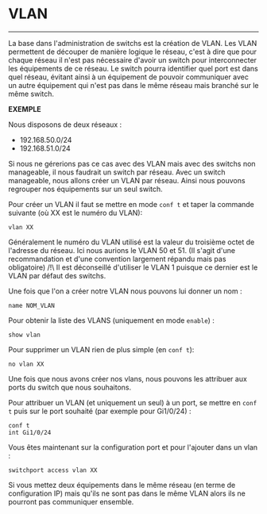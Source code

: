 # VLAN

---

La base dans l'administration de switchs est la création de VLAN. Les VLAN permettent de découper de manière logique le réseau, c'est à dire que pour chaque réseau il n'est pas nécessaire d'avoir un switch pour interconnecter les équipements de ce réseau. 
Le switch pourra identifier quel port est dans quel réseau, évitant ainsi à un équipement de pouvoir communiquer avec un autre équipement qui n'est pas dans le même réseau mais branché sur le même switch.

**EXEMPLE**

Nous disposons de deux réseaux :
- 192.168.50.0/24
- 192.168.51.0/24

Si nous ne gérerions pas ce cas avec des VLAN mais avec des switchs non manageable, il nous faudrait un switch par réseau. Avec un switch manageable, nous allons créer un VLAN par réseau. Ainsi nous pouvons regrouper nos équipements sur un seul switch.

Pour créer un VLAN il faut se mettre en mode `conf t` et taper la commande suivante (où XX est le numéro du VLAN):

```
vlan XX
```

Généralement le numéro du VLAN utilisé est la valeur du troisième octet de l'adresse du réseau. Ici nous aurions le VLAN 50 et 51. (Il s'agit d'une recommandation et d'une convention largement répandu mais pas obligatoire)
/!\ Il est déconseillé d'utiliser le VLAN 1 puisque ce dernier est le VLAN par défaut des switchs.

Une fois que l'on a créer notre VLAN nous pouvons lui donner un nom :

```
name NOM_VLAN
```

Pour obtenir la liste des VLANS (uniquement en mode `enable`) :

```
show vlan
```

Pour supprimer un VLAN rien de plus simple (en `conf t`):

```
no vlan XX
```

Une fois que nous avons créer nos vlans, nous pouvons les attribuer aux ports du switch que nous souhaitons.

Pour attribuer un VLAN (et uniquement un seul) à un port, se mettre en `conf t` puis sur le port souhaité (par exemple pour Gi1/0/24) :
```
conf t
int Gi1/0/24 
```
Vous êtes maintenant sur la configuration port et pour l'ajouter dans un vlan :

```
switchport access vlan XX
```

Si vous mettez deux équipements dans le même réseau (en terme de configuration IP) mais qu'ils ne sont pas dans le même VLAN alors ils ne pourront pas communiquer ensemble.